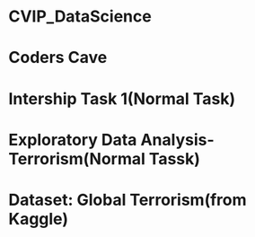# CVIP_DataScience
# Coders Cave
# Intership Task 1(Normal Task)
# Exploratory Data Analysis-Terrorism(Normal Tassk)
# Dataset: Global Terrorism(from Kaggle)
